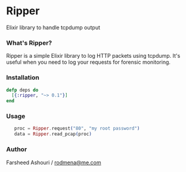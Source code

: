 # Ripper
Elixir library to handle tcpdump output

### What's Ripper?
Ripper is a simple Elixir library to log HTTP packets using tcpdump.
It's useful when you need to log your requests for forensic monitoring.

### Installation

```elixir
defp deps do
  [{:ripper, "~> 0.1"}]
end
```

### Usage

```elixir
   proc = Ripper.request("80", "my root password")
   data = Ripper.read_pcap(proc)

```

### Author

Farsheed Ashouri / rodmena@me.com



